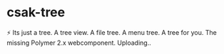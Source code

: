 # csak-tree
:zap: Its just a tree. A tree view. A file tree. A menu tree. A tree for you.  The missing Polymer 2.x webcomponent.  Uploading..
